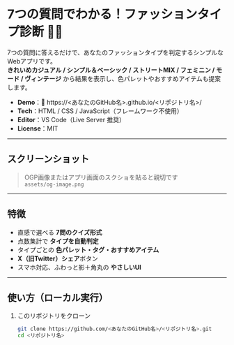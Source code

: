 # 7つの質問でわかる！ファッションタイプ診断 👗✨

7つの質問に答えるだけで、あなたのファッションタイプを判定するシンプルなWebアプリです。  
**きれいめカジュアル / シンプル＆ベーシック / ストリートMIX / フェミニン / モード / ヴィンテージ** から結果を表示し、色パレットやおすすめアイテムも提案します。

- **Demo**：🔗 https://<あなたのGitHub名>.github.io/<リポジトリ名>/
- **Tech**：HTML / CSS / JavaScript（フレームワーク不使用）
- **Editor**：VS Code（Live Server 推奨）
- **License**：MIT

---

## スクリーンショット
> OGP画像またはアプリ画面のスクショを貼ると親切です  
> `assets/og-image.png`

---

## 特徴
- 直感で選べる **7問のクイズ形式**
- 点数集計で **タイプを自動判定**
- タイプごとの **色パレット・タグ・おすすめアイテム**
- **X（旧Twitter）シェア**ボタン
- スマホ対応、ふわっと影＋角丸の **やさしいUI**

---

## 使い方（ローカル実行）

1. このリポジトリをクローン
   ```bash
   git clone https://github.com/<あなたのGitHub名>/<リポジトリ名>.git
   cd <リポジトリ名>
